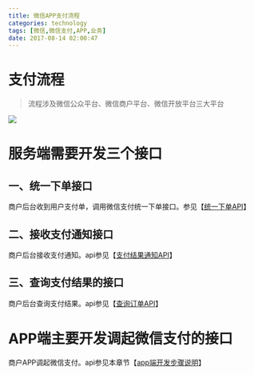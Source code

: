 ```yaml
---
title: 微信APP支付流程
categories: technology
tags: [微信,微信支付,APP,业务]
date: 2017-08-14 02:00:47
---
```


# 支付流程

> 流程涉及微信公众平台、微信商户平台、微信开放平台三大平台

![](https://pay.weixin.qq.com/wiki/doc/api/img/chapter8_3_1.png)

# 服务端需要开发三个接口

## 一、统一下单接口

商户后台收到用户支付单，调用微信支付统一下单接口。参见【[统一下单API](https://pay.weixin.qq.com/wiki/doc/api/app/app.php?chapter=9_1)】

## 二、接收支付通知接口

商户后台接收支付通知。api参见【[支付结果通知API](https://pay.weixin.qq.com/wiki/doc/api/app/app.php?chapter=9_7)】

## 三、查询支付结果的接口

商户后台查询支付结果。api参见【[查询订单API](https://pay.weixin.qq.com/wiki/doc/api/app/app.php?chapter=9_2)】

# APP端主要开发调起微信支付的接口

商户APP调起微信支付。api参见本章节【[app端开发步骤说明](https://pay.weixin.qq.com/wiki/doc/api/app/app.php?chapter=8_5)】